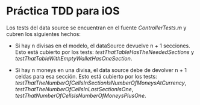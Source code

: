 # Práctica TDD para iOS

Los tests del data source se encuentran en el fuente *ControllerTests.m* y cubren los siguientes hechos:

- Si hay n divisas en el modelo, el dataSource devuelve n + 1 secciones. Esto está cubierto por los tests: *testThatTableHasTheNeededSections* y *testThatTableWithEmptyWalletHasOneSection*.

- Si hay n moneys en una divisa, el data source debe de devolver n + 1 celdas para esa sección. Esto está cubierto por los tests: *testThatTheNumberOfCellsInSectionIsNumberOfMoneysAtCurrency*, *testThatTheNumberOfCellsInLastSectionIsOne*, *testThatNumberOfCellsIsNumberOfMoneysPlusOne*.